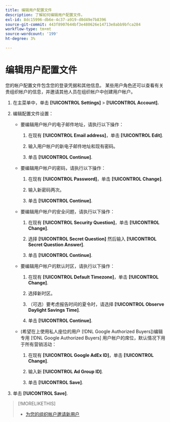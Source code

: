 ```yaml
---
title: 编辑用户配置文件
description: 了解如何编辑用户配置文件。
exl-id: 8dc15996-db6e-4c37-a919-d0d49e7b8396
source-git-commit: 443f8907644bf3e480626e14713e8abb9bfca284
workflow-type: tm+mt
source-wordcount: '199'
ht-degree: 3%

---
```


# 编辑用户配置文件

您的帐户配置文件包含您的登录凭据和其他信息。 某些用户角色还可以查看有关贵组织帐户的信息，并邀请其他人员在组织帐户中创建用户帐户。

1. 在主菜单中，单击 **[!UICONTROL Settings]** > **[!UICONTROL Account].**

1. 编辑配置文件设置：

   * 要编辑用户帐户的电子邮件地址，请执行以下操作：

      1. 在现有 **[!UICONTROL Email address]**，单击 **[!UICONTROL Edit]**.

      1. 输入用户帐户的新电子邮件地址和现有密码。

      1. 单击 **[!UICONTROL Continue]**.
   * 要编辑用户帐户的密码，请执行以下操作：

      1. 在现有 **[!UICONTROL Password]**，单击 **[!UICONTROL Change]**.

      1. 输入新密码两次。

      1. 单击 **[!UICONTROL Continue]**.
   * 要编辑用户帐户的安全问题，请执行以下操作：

      1. 在现有 **[!UICONTROL Security Question]**，单击 **[!UICONTROL Change]**.

      1. 选择 **[!UICONTROL Secret Question]** 然后输入 **[!UICONTROL Secret Question Answer]**.

      1. 单击 **[!UICONTROL Continue]**.
   * 要编辑用户帐户的默认时区，请执行以下操作：

      1. 在现有 **[!UICONTROL Default Timezone]**，单击 **[!UICONTROL Change]**.

      1. 选择新时区。

      1. （可选）要考虑报告时间的夏令时，请选择 **[!UICONTROL Observe Daylight Savings Time]**.

      1. 单击 **[!UICONTROL Continue]**.
   * (希望在上使用私人座位的用户 [!DNL Google Authorized Buyers])编辑专用 [!DNL Google Authorized Buyers] 用户帐户的席位，默认情况下用于所有营销活动：

      1. 在现有 **[!UICONTROL Google AdEx ID]**，单击 **[!UICONTROL Change]**.

      1. 输入新 **[!UICONTROL Ad Group ID]**.

      1. 单击 **[!UICONTROL Save]**.





1. 单击 **[!UICONTROL Save]**.

>[!MORELIKETHIS]
>
>* [为您的组织帐户邀请新用户](user-invite.md)


<!-- >* [User Profile and Organization Account Settings](user-and-account-settings.md) -->
